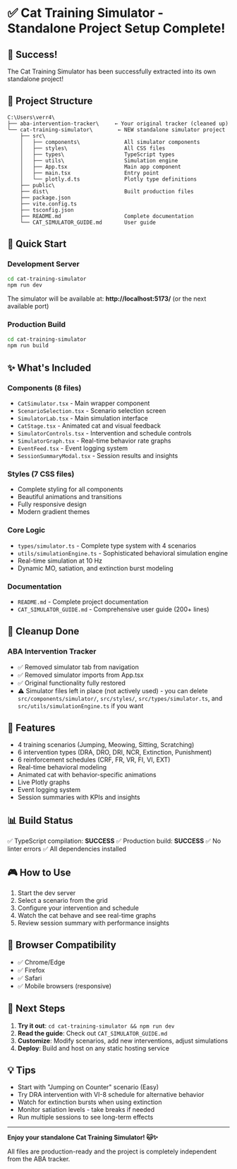 # ✅ Cat Training Simulator - Standalone Project Setup Complete!

## 🎉 Success!

The Cat Training Simulator has been successfully extracted into its own standalone project!

## 📁 Project Structure

```
C:\Users\verr4\
├── aba-intervention-tracker\     ← Your original tracker (cleaned up)
└── cat-training-simulator\        ← NEW standalone simulator project
    ├── src\
    │   ├── components\              All simulator components
    │   ├── styles\                  All CSS files
    │   ├── types\                   TypeScript types
    │   ├── utils\                   Simulation engine
    │   ├── App.tsx                  Main app component
    │   ├── main.tsx                 Entry point
    │   └── plotly.d.ts              Plotly type definitions
    ├── public\
    ├── dist\                        Built production files
    ├── package.json
    ├── vite.config.ts
    ├── tsconfig.json
    ├── README.md                    Complete documentation
    └── CAT_SIMULATOR_GUIDE.md       User guide
```

## 🚀 Quick Start

### Development Server

```bash
cd cat-training-simulator
npm run dev
```

The simulator will be available at: **http://localhost:5173/** (or the next available port)

### Production Build

```bash
cd cat-training-simulator
npm run build
```

## ✨ What's Included

### Components (8 files)
- `CatSimulator.tsx` - Main wrapper component
- `ScenarioSelection.tsx` - Scenario selection screen
- `SimulatorLab.tsx` - Main simulation interface
- `CatStage.tsx` - Animated cat and visual feedback
- `SimulatorControls.tsx` - Intervention and schedule controls
- `SimulatorGraph.tsx` - Real-time behavior rate graphs
- `EventFeed.tsx` - Event logging system
- `SessionSummaryModal.tsx` - Session results and insights

### Styles (7 CSS files)
- Complete styling for all components
- Beautiful animations and transitions
- Fully responsive design
- Modern gradient themes

### Core Logic
- `types/simulator.ts` - Complete type system with 4 scenarios
- `utils/simulationEngine.ts` - Sophisticated behavioral simulation engine
- Real-time simulation at 10 Hz
- Dynamic MO, satiation, and extinction burst modeling

### Documentation
- `README.md` - Complete project documentation
- `CAT_SIMULATOR_GUIDE.md` - Comprehensive user guide (200+ lines)

## 🧹 Cleanup Done

### ABA Intervention Tracker
- ✅ Removed simulator tab from navigation
- ✅ Removed simulator imports from App.tsx
- ✅ Original functionality fully restored
- ⚠️ Simulator files left in place (not actively used) - you can delete `src/components/simulator/`, `src/styles/`, `src/types/simulator.ts`, and `src/utils/simulationEngine.ts` if you want

## 🎯 Features

- 4 training scenarios (Jumping, Meowing, Sitting, Scratching)
- 6 intervention types (DRA, DRO, DRI, NCR, Extinction, Punishment)
- 6 reinforcement schedules (CRF, FR, VR, FI, VI, EXT)
- Real-time behavioral modeling
- Animated cat with behavior-specific animations
- Live Plotly graphs
- Event logging system
- Session summaries with KPIs and insights

## 📊 Build Status

✅ TypeScript compilation: **SUCCESS**
✅ Production build: **SUCCESS**
✅ No linter errors
✅ All dependencies installed

## 🎮 How to Use

1. Start the dev server
2. Select a scenario from the grid
3. Configure your intervention and schedule
4. Watch the cat behave and see real-time graphs
5. Review session summary with performance insights

## 📱 Browser Compatibility

- ✅ Chrome/Edge
- ✅ Firefox
- ✅ Safari
- ✅ Mobile browsers (responsive)

## 🔗 Next Steps

1. **Try it out**: `cd cat-training-simulator && npm run dev`
2. **Read the guide**: Check out `CAT_SIMULATOR_GUIDE.md`
3. **Customize**: Modify scenarios, add new interventions, adjust simulations
4. **Deploy**: Build and host on any static hosting service

## 💡 Tips

- Start with "Jumping on Counter" scenario (Easy)
- Try DRA intervention with VI-8 schedule for alternative behavior
- Watch for extinction bursts when using extinction
- Monitor satiation levels - take breaks if needed
- Run multiple sessions to see long-term effects

---

**Enjoy your standalone Cat Training Simulator! 🐱✨**

All files are production-ready and the project is completely independent from the ABA tracker.


